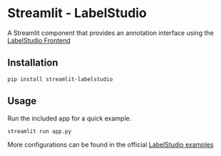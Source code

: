 # Streamlit - LabelStudio

A Streamlit component that provides an annotation interface using the [LabelStudio Frontend](https://labelstud.io/)


## Installation
```
pip install streamlit-labelstudio
```

## Usage
Run the included app for a quick example. 

```
streamlit run app.py
```

More configurations can be found in the official [LabelStudio examples](https://github.com/heartexlabs/label-studio-frontend/tree/master/examples)